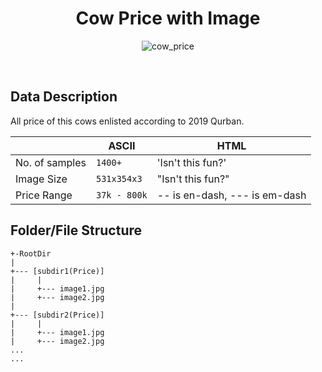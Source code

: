 
<h1 align ="center">Cow Price with Image</h1>

<p align="center">
    <a>
        <img alt='cow_price' src='https://cdn2.iconfinder.com/data/icons/agriculture-business-2/512/xxx031-512.png' />
    </a>
    <br>
</p>
<br>

## Data Description

All price of this cows enlisted according to 2019 Qurban.

|                |ASCII                          |HTML                         |
|----------------|-------------------------------|-----------------------------|
|No. of samples  |`1400+`                        |'Isn't this fun?'            |
|Image Size      |`531x354x3`                    |"Isn't this fun?"            |
|Price Range     |`37k - 800k`                   |-- is en-dash, --- is em-dash|



## Folder/File Structure
```
+-RootDir
|
+--- [subdir1(Price)]
|     |
|     +--- image1.jpg
|     +--- image2.jpg
|
+--- [subdir2(Price)]
|     |
|     +--- image1.jpg
|     +--- image2.jpg
...
...
```
